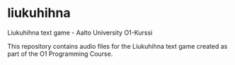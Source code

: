 # liukuhihna
Liukuhihna text game - Aalto University O1-Kurssi

This repository contains audio files for the Liukuhihna text game created as part of the O1 Programming Course.
